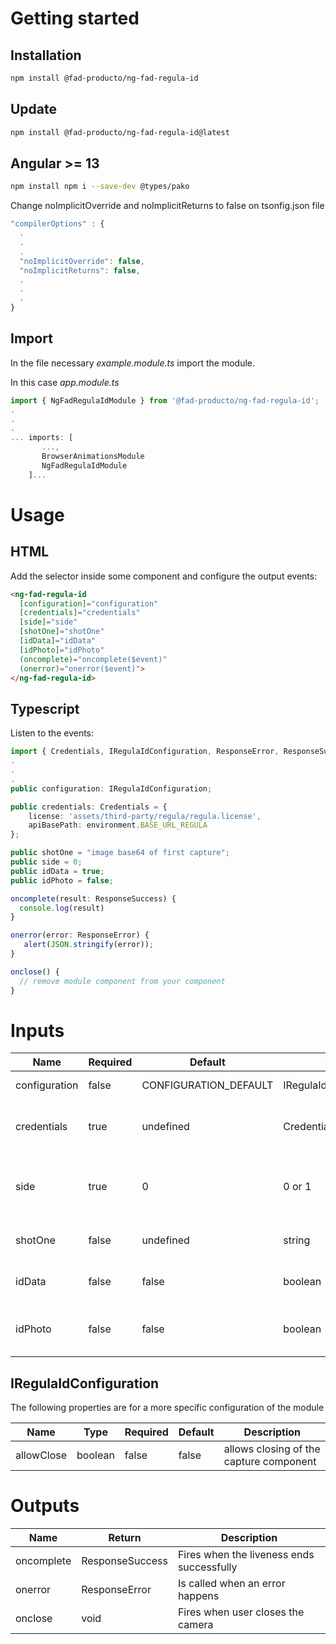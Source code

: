 # Getting started

## Installation

``` bash
npm install @fad-producto/ng-fad-regula-id
```

## Update
``` bash
npm install @fad-producto/ng-fad-regula-id@latest
```

## Angular >= 13

``` bash
npm install npm i --save-dev @types/pako
```

Change noImplicitOverride and noImplicitReturns to false on tsonfig.json file

``` ts
"compilerOptions" : {
  .
  .
  .
  "noImplicitOverride": false,
  "noImplicitReturns": false,
  .
  .
  .
}
```

## Import

In the file necessary *example.module.ts* import the module.

In this case  *app.module.ts*

``` ts
import { NgFadRegulaIdModule } from '@fad-producto/ng-fad-regula-id';
.
.
.
... imports: [
       ...,
       BrowserAnimationsModule 
       NgFadRegulaIdModule
    ]...
```

# Usage

## HTML


Add the selector inside some component and configure the output events:


``` html
<ng-fad-regula-id
  [configuration]="configuration"
  [credentials]="credentials"
  [side]="side"
  [shotOne]="shotOne"
  [idData]="idData"
  [idPhoto]="idPhoto"
  (oncomplete)="oncomplete($event)"
  (onerror)="onerror($event)">
</ng-fad-regula-id>
```

## Typescript 

Listen to the events:

``` ts
import { Credentials, IRegulaIdConfiguration, ResponseError, ResponseSuccess } from 'projects/ng-fad-regula-id/src/public-api';
.
.
.
public configuration: IRegulaIdConfiguration;

public credentials: Credentials = {
    license: 'assets/third-party/regula/regula.license',
    apiBasePath: environment.BASE_URL_REGULA
};

public shotOne = "image base64 of first capture";
public side = 0;
public idData = true;
public idPhoto = false;

oncomplete(result: ResponseSuccess) {
  console.log(result)
}

onerror(error: ResponseError) {
   alert(JSON.stringify(error));
}

onclose() {
  // remove module component from your component
}

```

# Inputs


| Name           | Required   | Default                                 |  Type                  | Description                                            |
| -----------    | ---------- | --------------------------------------- | ---------------------- | ------------------------------------------------------ |
| configuration  |   false    |  CONFIGURATION_DEFAULT                  | IRegulaIdConfiguration | Configuration module                                   |
| credentials    |   true     |  undefined                              | Credentials            | Route to license file and request api                  |
| side           |   true     |  0                                      | 0 or 1                 | Side of image to capture, 0 - Front, 1 - Back          |
| shotOne        |   false    |  undefined                              | string                 | Base 64 of first captured image                        |
| idData         |   false    |  false                                  | boolean                | Add OCR to the final response                          |
| idPhoto        |   false    |  false                                  | boolean                | Image of the face cutout, only works if idData is true |


## IRegulaIdConfiguration


The following properties are for a more specific configuration of the module

| Name                | Type                       |  Required  | Default                   | Description                                                |
| ------------------- | -------------------------- | ---------- |-------------------------- | ---------------------------------------------------------- |
| allowClose          | boolean                    |  false     | false                     | allows closing of the capture component                    |


# Outputs

| Name        | Return          | Description                                |
| ----------- | --------------- | ------------------------------------------ |
| oncomplete  | ResponseSuccess | Fires when the liveness ends successfully  |
| onerror     | ResponseError   | Is called when an error happens            |
| onclose     | void            | Fires when user closes the camera          |
